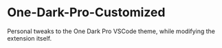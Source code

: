 # One-Dark-Pro-Customized
Personal tweaks to the One Dark Pro VSCode theme, while modifying the extension itself.
